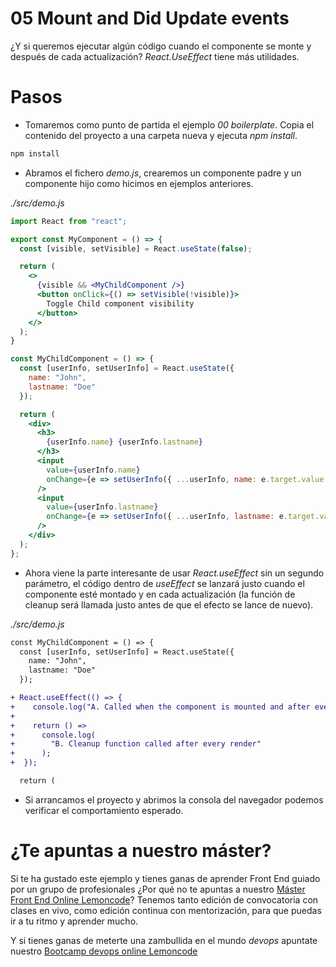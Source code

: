 # 05 Mount and Did Update events

¿Y si queremos ejecutar algún código cuando el componente se monte y después de cada actualización? _React.UseEffect_ tiene más utilidades.

# Pasos

- Tomaremos como punto de partida el ejemplo _00 boilerplate_. Copia el contenido del proyecto a una carpeta nueva y ejecuta _npm install_.

```bash
npm install
```

- Abramos el fichero _demo.js_, crearemos un componente padre y un componente hijo como hicimos en ejemplos anteriores.

_./src/demo.js_

```jsx
import React from "react";

export const MyComponent = () => {
  const [visible, setVisible] = React.useState(false);

  return (
    <>
      {visible && <MyChildComponent />}
      <button onClick={() => setVisible(!visible)}>
        Toggle Child component visibility
      </button>
    </>
  );
}

const MyChildComponent = () => {
  const [userInfo, setUserInfo] = React.useState({
    name: "John",
    lastname: "Doe"
  });

  return (
    <div>
      <h3>
        {userInfo.name} {userInfo.lastname}
      </h3>
      <input
        value={userInfo.name}
        onChange={e => setUserInfo({ ...userInfo, name: e.target.value })}
      />
      <input
        value={userInfo.lastname}
        onChange={e => setUserInfo({ ...userInfo, lastname: e.target.value })}
      />
    </div>
  );
};
```

- Ahora viene la parte interesante de usar _React.useEffect_ sin un segundo parámetro, el código dentro de _useEffect_ se lanzará justo cuando el componente esté montado y en cada actualización (la función de cleanup será llamada justo antes de que el efecto se lance de nuevo).

_./src/demo.js_

```diff
const MyChildComponent = () => {
  const [userInfo, setUserInfo] = React.useState({
    name: "John",
    lastname: "Doe"
  });

+ React.useEffect(() => {
+    console.log("A. Called when the component is mounted and after every render");
+
+    return () =>
+      console.log(
+        "B. Cleanup function called after every render"
+      );
+  });

  return (
```

- Si arrancamos el proyecto y abrimos la consola del navegador podemos verificar el comportamiento esperado.

# ¿Te apuntas a nuestro máster?

Si te ha gustado este ejemplo y tienes ganas de aprender Front End
guiado por un grupo de profesionales ¿Por qué no te apuntas a
nuestro [Máster Front End Online Lemoncode](https://lemoncode.net/master-frontend#inicio-banner)? Tenemos tanto edición de convocatoria
con clases en vivo, como edición continua con mentorización, para
que puedas ir a tu ritmo y aprender mucho.

Y si tienes ganas de meterte una zambullida en el mundo _devops_
apuntate nuestro [Bootcamp devops online Lemoncode](https://lemoncode.net/bootcamp-devops#bootcamp-devops/inicio)